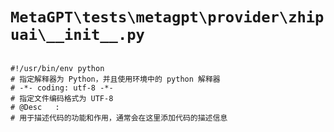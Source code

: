 # `MetaGPT\tests\metagpt\provider\zhipuai\__init__.py`

```

#!/usr/bin/env python
# 指定解释器为 Python，并且使用环境中的 python 解释器
# -*- coding: utf-8 -*-
# 指定文件编码格式为 UTF-8
# @Desc   :
# 用于描述代码的功能和作用，通常会在这里添加代码的描述信息

```